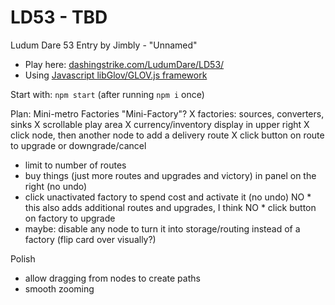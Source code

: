 LD53 - TBD
============================

Ludum Dare 53 Entry by Jimbly - "Unnamed"

* Play here: [dashingstrike.com/LudumDare/LD53/](http://www.dashingstrike.com/LudumDare/LD53/)
* Using [Javascript libGlov/GLOV.js framework](https://github.com/Jimbly/glovjs)

Start with: `npm start` (after running `npm i` once)

Plan: Mini-metro Factories  "Mini-Factory"?
X factories: sources, converters, sinks
X scrollable play area
X currency/inventory display in upper right
X click node, then another node to add a delivery route
X click button on route to upgrade or downgrade/cancel
* limit to number of routes
* buy things (just more routes and upgrades and victory) in panel on the right (no undo)
* click unactivated factory to spend cost and activate it (no undo)
NO  * this also adds additional routes and upgrades, I think
NO * click button on factory to upgrade
* maybe: disable any node to turn it into storage/routing instead of a factory (flip card over visually?)

Polish
* allow dragging from nodes to create paths
* smooth zooming